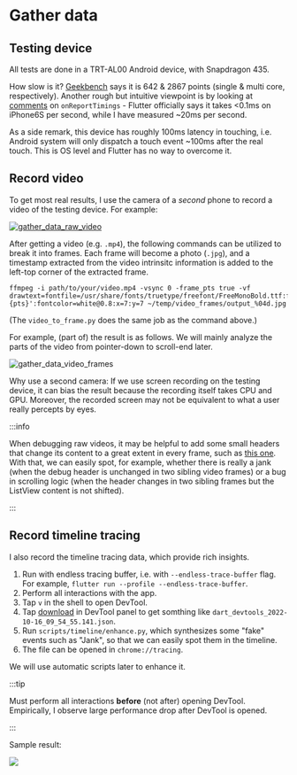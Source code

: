 # Gather data

## Testing device

All tests are done in a TRT-AL00 Android device, with Snapdragon 435.

How slow is it? [Geekbench](https://nerdschalk.com/huawei-enjoy-7-plus-benchmarks-now-available/) says it is 642 & 2867 points (single & multi core, respectively). Another rough but intuitive viewpoint is by looking at [comments](https://api.flutter.dev/flutter/dart-ui/PlatformDispatcher/onReportTimings.html) on `onReportTimings` - Flutter officially says it takes <0.1ms on iPhone6S per second, while I have measured ~20ms per second. <!-- #6127 -->

As a side remark, this device has roughly 100ms latency in touching, i.e. Android system will only dispatch a touch event ~100ms after the real touch. This is OS level and Flutter has no way to overcome it.

## Record video

To get most real results, I use the camera of a *second* phone to record a video of the testing device. For example:

[![gather_data_raw_video](../../../blob/doc_images/gather_data_raw_video.png)](https://github.com/fzyzcjy/flutter_smooth_blob/blob/master/video/list_view/raw_smooth.mp4)

After getting a video (e.g. `.mp4`), the following commands can be utilized to break it into frames. Each frame will become a photo (`.jpg`), and a timestamp extracted from the video intrinsitc information is added to the left-top corner of the extracted frame.

```shell
ffmpeg -i path/to/your/video.mp4 -vsync 0 -frame_pts true -vf drawtext=fontfile=/usr/share/fonts/truetype/freefont/FreeMonoBold.ttf:fontsize=80:text='%{pts}':fontcolor=white@0.8:x=7:y=7 ~/temp/video_frames/output_%04d.jpg
```

(The `video_to_frame.py` does the same job as the command above.)

For example, (part of) the result is as follows. We will mainly analyze the parts of the video from pointer-down to scroll-end later.

![gather_data_video_frames](../../../blob/doc_images/gather_data_video_frames.png)

Why use a second camera: If we use screen recording on the testing device, it can bias the result because the recording itself takes CPU and GPU. Moreover, the recorded screen may not be equivalent to what a user really percepts by eyes.

:::info

When debugging raw videos, it may be helpful to add some small headers that change its content to a great extent in every frame, such as [this one](https://github.com/fzyzcjy/flutter_smooth/blob/4920f6fa00ef856f238554bbdd2ec2b44e6b54b7/packages/smooth/example/lib/example_list_view/example_list_view_page.dart#L263). With that, we can easily spot, for example, whether there is really a jank (when the debug header is unchanged in two sibling video frames) or a bug in scrolling logic (when the header changes in two sibling frames but the ListView content is not shifted).

:::

## Record timeline tracing

I also record the timeline tracing data, which provide rich insights. 

1. Run with endless tracing buffer, i.e. with `--endless-trace-buffer` flag. For example, `flutter run --profile --endless-trace-buffer`.
2. Perform all interactions with the app.
3. Tap `v` in the shell to open DevTool.
4. Tap [download](https://docs.flutter.dev/development/tools/devtools/performance#import-and-export) in DevTool panel to get somthing like `dart_devtools_2022-10-16_09_54_55.141.json`.
4. Run `scripts/timeline/enhance.py`, which synthesizes some "fake" events such as "Jank", so that we can easily spot them in the timeline.
5. The file can be opened in `chrome://tracing`.

We will use automatic scripts later to enhance it.

:::tip

Must perform all interactions **before** (not after) opening DevTool. Empirically, I observe large performance drop after DevTool is opened.

:::

Sample result:

![](../../../blob/doc_images/gather_data_tracing_example.png)


